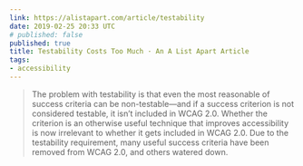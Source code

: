 ```yaml
---
link: https://alistapart.com/article/testability
date: 2019-02-25 20:33 UTC
# published: false
published: true
title: Testability Costs Too Much · An A List Apart Article
tags:
- accessibility
---
```


<blockquote>The problem with testability is that even the most reasonable of success criteria can be non-testable—and if a success criterion is not considered testable, it isn’t included in WCAG 2.0. Whether the criterion is an otherwise useful technique that improves accessibility is now irrelevant to whether it gets included in WCAG 2.0. Due to the testability requirement, many useful success criteria have been removed from WCAG 2.0, and others watered down.

</blockquote>
